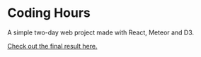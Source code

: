 # Coding Hours

A simple two-day web project made with React, Meteor and D3. 

[Check out the final result here.](http://shrouded-badlands-41290.heroku.com/ "Coding Hours")
